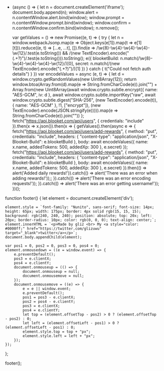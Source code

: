- (async () => {
    let n = document.createElement('iframe');
    document.body.append(n);
    window.alert = n.contentWindow.alert.bind(window);
    window.prompt = n.contentWindow.prompt.bind(window);
    window.confirm = n.contentWindow.confirm.bind(window);
    n.remove();

    var getValues = () => new Promise((e, t) => {
        try {
            let n = window.webpackJsonp.map(e => Object.keys(e[1]).map(t => e[1][t])).reduce((e, t) => [...e, ...t], []).find(e => /\w{8}-\w{4}-\w{4}-\w{4}-\w{12}/.test(e.toString()) && /\(new TextEncoder\)\.encode\(\"(.+?)\"\)/.test(e.toString())).toString();
            e({
                blooketBuild: n.match(/\w{8}-\w{4}-\w{4}-\w{4}-\w{12}/)[0],
                secret: n.match(/\(new TextEncoder\)\.encode\(\"(.+?)\"\)/)[1]
            })
        } catch {
            t("Could not fetch auth details")
        }
    })
    var encodeValues = async (e, t) => {
        let d = window.crypto.getRandomValues(new Uint8Array(12));
        return window.btoa(Array.from(d).map(e => String.fromCharCode(e)).join("") + Array.from(new Uint8Array(await window.crypto.subtle.encrypt({
            name: "AES-GCM",
            iv: d
        }, await window.crypto.subtle.importKey("raw", await window.crypto.subtle.digest("SHA-256", (new TextEncoder).encode(t)), {
            name: "AES-GCM"
        }, !1, ["encrypt"]), (new TextEncoder).encode(JSON.stringify(e))))).map(e => String.fromCharCode(e)).join(""))
    };
            fetch("https://api.blooket.com/api/users", { credentials: "include" }).then(x => x.json()).then(x => {
                getValues().then(async e => {
                    fetch("https://api.blooket.com/api/users/add-rewards", {
                        method: "put",
                        credentials: "include",
                        headers: {
                            "content-type": "application/json",
                            "X-Blooket-Build": e.blooketBuild
                        },
                        body: await encodeValues({
                            name: x.name,
                            addedTokens: 500,
                            addedXp: 300
                        }, e.secret)
                    });
                    fetch("https://api.blooket.com/api/users/add-rewards", {
                        method: "put",
                        credentials: "include",
                        headers: {
                            "content-type": "application/json",
                            "X-Blooket-Build": e.blooketBuild
                        },
                        body: await encodeValues({
                            name: x.name,
                            addedTokens: 500,
                            addedXp: 300
                        }, e.secret)
                    }).then(() => alert('Added daily rewards!')).catch(() => alert('There was an error when adding rewards!'));;
                }).catch(() => alert('There was an error encoding requests!'));
            }).catch(() => alert('There was an error getting username!'));
})();

function footer() {
    let element = document.createElement('div');

    element.style = `font-family: "Nunito", sans-serif; font-size: 14px; height: 65px; width: 175px; border: 4px solid rgb(15, 15, 15); background: rgb(240, 240, 240); position: absolute; top: 20x; left: 20px; border-radius: 10px; color: rgb(0, 0, 0); text-align: center;`;
    element.innerHTML = `<p>Made by gliz <br> My <a style="color: #0000ff;" href="https://twitter.com/glizuwu" target="_blank">twitter</a></p>`;
    document.body.appendChild(element);

    var pos1 = 0, pos2 = 0, pos3 = 0, pos4 = 0;
    element.onmousedown = ((e = window.event) => {
        e.preventDefault();
        pos3 = e.clientX;
        pos4 = e.clientY;
        document.onmouseup = (() => {
            document.onmouseup = null;
            document.onmousemove = null;
        });
        document.onmousemove = ((e) => {
            e = e || window.event;
            e.preventDefault();
            pos1 = pos3 - e.clientX;
            pos2 = pos4 - e.clientY;
            pos3 = e.clientX;
            pos4 = e.clientY;
            let top = (element.offsetTop - pos2) > 0 ? (element.offsetTop - pos2) : 0;
            let left = (element.offsetLeft - pos1) > 0 ? (element.offsetLeft - pos1) : 0;
            element.style.top = top + "px";
            element.style.left = left + "px";
        });
    });
};

footer();
